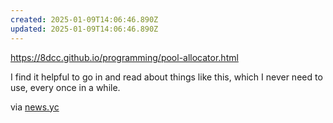 ```yaml
---
created: 2025-01-09T14:06:46.890Z
updated: 2025-01-09T14:06:46.890Z
---
```

https://8dcc.github.io/programming/pool-allocator.html

I find it helpful to go in and read about things like this, which I never need to use, every once in a while.

via [news.yc](https://news.ycombinator.com/item?id=42605848)